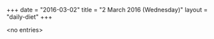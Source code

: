+++
date = "2016-03-02"
title = "2 March 2016 (Wednesday)"
layout = "daily-diet"
+++

<p>&lt;no entries&gt;</p>